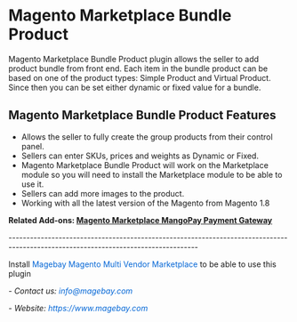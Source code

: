 <h1>Magento Marketplace Bundle Product</h1>

<p>Magento Marketplace Bundle Product plugin allows the seller to add product bundle from front end.&nbsp;Each item in the bundle product can be based on one of the product types: Simple Product and Virtual Product. Since then you can be set either dynamic or fixed value for a bundle.</p>

<h2>Magento Marketplace Bundle Product Features</h2>

<ul>
	<li>Allows the seller to fully create the group products from their control panel.</li>
	<li>Sellers can enter SKUs, prices and weights as Dynamic or Fixed.</li>
	<li>Magento Marketplace Bundle Product will work on the Marketplace module so you will need to install the Marketplace module to be able to use it.</li>
	<li>Sellers can add more images to the product.</li>
	<li>Working with all the latest version of the Magento from&nbsp;Magento 1.8</li>
</ul>

<p><strong>Related Add-ons:&nbsp;<a href="https://github.com/magebaycom/marketplace-mangopay-payment-gateway">Magento Marketplace MangoPay Payment Gateway</a></strong></p>

<p>-----------------------------------------------------------------------------------------------------------------------------------</p>

<p>Install&nbsp;<a href="https://www.magebay.com/magento-multi-vendor-marketplace-extension" style="box-sizing: border-box; background-color: transparent; color: rgb(3, 102, 214); text-decoration-line: none;">Magebay Magento Multi Vendor Marketplace</a>&nbsp;to be able to use this plugin</p>

<p><em>- Contact&nbsp;us:&nbsp;<a href="mailto:info@magebay.com" style="box-sizing: border-box; background-color: transparent; color: rgb(3, 102, 214); text-decoration-line: none;">info@magebay.com</a></em></p>

<p><em>- Website:&nbsp;<a href="https://www.magebay.com/" style="box-sizing: border-box; background-color: transparent; color: rgb(3, 102, 214); text-decoration-line: none;">https://www.magebay.com</a></em></p>


